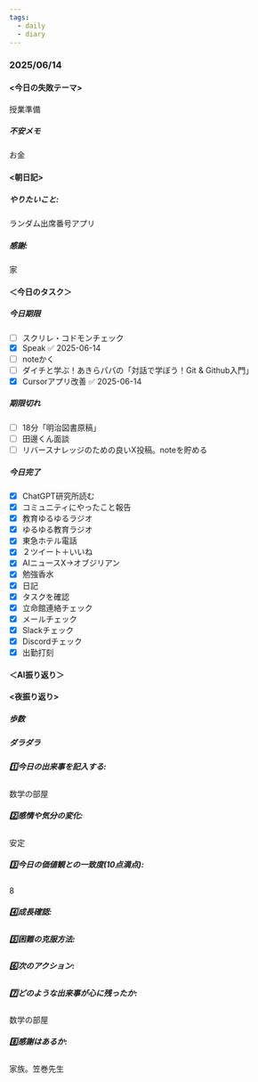 ```yaml
---
tags:
  - daily
  - diary
---
```

### 2025/06/14

#### <今日の失敗テーマ>
授業準備
##### 不安メモ
お金
#### <朝日記>
##### やりたいこと: 
ランダム出席番号アプリ
##### 感謝: 
家
#### ＜今日のタスク＞

##### 今日期限
- [ ] スクリレ・コドモンチェック
- [x] Speak ✅ 2025-06-14
- [ ] noteかく
- [ ] ダイチと学ぶ！あきらパパの「対話で学ぼう！Git & Github入門」
- [x] Cursorアプリ改善 ✅ 2025-06-14

##### 期限切れ
- [ ] 18分「明治図書原稿」
- [ ] 田邊くん面談
- [ ] リバースナレッジのための良いX投稿。noteを貯める

##### 今日完了
- [x] ChatGPT研究所読む
- [x] コミュニティにやったこと報告
- [x] 教育ゆるゆるラジオ
- [x] ゆるゆる教育ラジオ
- [x] 東急ホテル電話
- [x] ２ツイート＋いいね
- [x] AIニュースX→オブジリアン
- [x] 勉強香水
- [x] 日記
- [x] タスクを確認
- [x] 立命館連絡チェック
- [x] メールチェック
- [x] Slackチェック
- [x] Discordチェック
- [x] 出勤打刻

#### ＜AI振り返り＞

#### <夜振り返り>
##### 歩数

##### ダラダラ

##### 1️⃣今日の出来事を記入する: 
数学の部屋
##### 2️⃣感情や気分の変化: 
安定
##### 3️⃣今日の価値観との一致度(10点満点): 
8
##### 4️⃣成長確認: 

##### 5️⃣困難の克服方法: 

##### 6️⃣次のアクション: 

##### 7️⃣どのような出来事が心に残ったか: 
数学の部屋
##### 8️⃣感謝はあるか:
家族。笠巻先生